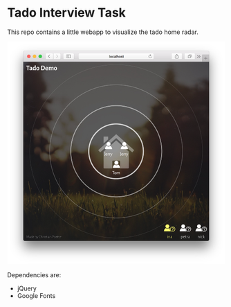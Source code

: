 # Tado Interview Task

This repo contains a little webapp to visualize the tado home radar. 

![alt tag](https://raw.githubusercontent.com/cpoetter/tado/master/screenshot.png)

Dependencies are:
- jQuery
- Google Fonts
